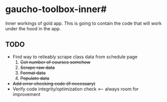 # gaucho-toolbox-inner#
Inner workings of gold app.  This is going to contain the code that will work under the hood in the app.

## TODO ##
+ Find way to relieably scrape class data from schedule page
  1. ~~Get number of courses somehow~~
  2. ~~Scrape raw data~~
  3. ~~Format data~~
  4. ~~Populate  data~~
+ ~~Add error checking code (if necessary)~~
+ Verify code integrity/optimization check <-- always room for improvement

